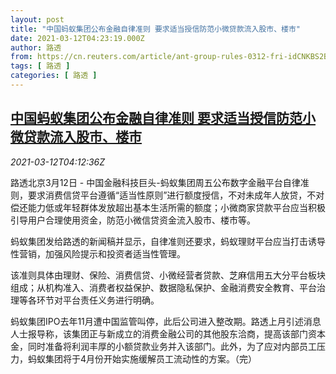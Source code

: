 ```yaml
---
layout: post
title: "中国蚂蚁集团公布金融自律准则 要求适当授信防范小微贷款流入股市、楼市"
date: 2021-03-12T04:23:19.000Z
author: 路透
from: https://cn.reuters.com/article/ant-group-rules-0312-fri-idCNKBS2B40D7
tags: [ 路透 ]
categories: [ 路透 ]
---
```

<!--1615522999000-->
[中国蚂蚁集团公布金融自律准则 要求适当授信防范小微贷款流入股市、楼市](https://cn.reuters.com/article/ant-group-rules-0312-fri-idCNKBS2B40D7)
------

<div>
<div><i>2021-03-12T04:12:36Z</i></div><p>路透北京3月12日 - 中国金融科技巨头-蚂蚁集团周五公布数字金融平台自律准则，要求消费信贷平台遵循“适当性原则”进行额度授信，不对未成年人放贷，不对偿还能力低或年轻群体发放超出基本生活所需的额度；小微商家贷款平台应当积极引导用户合理使用资金，防范小微信贷资金流入股市、楼市等。</p><p>蚂蚁集团发给路透的新闻稿并显示，自律准则还要求，蚂蚁理财平台应当打击诱导性营销，加强风险提示和投资者适当性管理。</p><p>该准则具体由理财、保险、消费信贷、小微经营者贷款、芝麻信用五大分平台板块组成；从机构准入、消费者权益保护、数据隐私保护、金融消费安全教育、平台治理等各环节对平台责任义务进行明确。</p><p>蚂蚁集团IPO去年11月遭中国监管叫停，此后公司进入整改期。路透上月引述消息人士报导称，该集团正与新成立的消费金融公司的其他股东洽商，提高该部门资本金，同时准备将利润丰厚的小额贷款业务并入该部门。此外，为了应对内部员工压力，蚂蚁集团将于4月份开始实施缓解员工流动性的方案。（完）</p>
</div>

